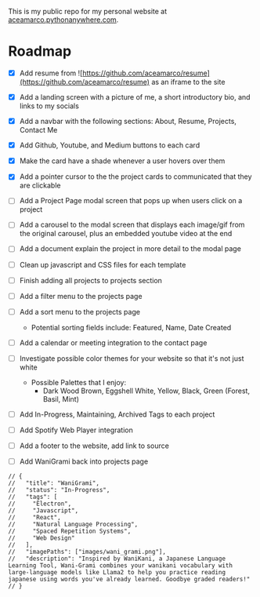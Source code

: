 This is my public repo for my personal website at [aceamarco.pythonanywhere.com](http://aceamarco.pythonanywhere.com/).

# Roadmap

- [x] Add resume from ![https://github.com/aceamarco/resume](https://github.com/aceamarco/resume) as an iframe to the site

- [x] Add a landing screen with a picture of me, a short introductory bio, and links to my socials

- [x] Add a navbar with the following sections: About, Resume, Projects, Contact Me

- [x] Add Github, Youtube, and Medium buttons to each card

- [x] Make the card have a shade whenever a user hovers over them

- [x] Add a pointer cursor to the the project cards to communicated that they are clickable

- [ ] Add a Project Page modal screen that pops up when users click on a project

- [ ] Add a carousel to the modal screen that displays each image/gif from the original carousel, plus an embedded youtube video at the end

- [ ] Add a document explain the project in more detail to the modal page

- [ ] Clean up javascript and CSS files for each template

- [ ] Finish adding all projects to projects section

- [ ] Add a filter menu to the projects page

- [ ] Add a sort menu to the projects page

  - Potential sorting fields include: Featured, Name, Date Created

- [ ] Add a calendar or meeting integration to the contact page

- [ ] Investigate possible color themes for your website so that it's not just white

  - Possible Palettes that I enjoy:
    - Dark Wood Brown, Eggshell White, Yellow, Black, Green (Forest, Basil, Mint)

- [ ] Add In-Progress, Maintaining, Archived Tags to each project

- [ ] Add Spotify Web Player integration

- [ ] Add a footer to the website, add link to source

- [ ] Add WaniGrami back into projects page

```
// {
//   "title": "WaniGrami",
//   "status": "In-Progress",
//   "tags": [
//     "Electron",
//     "Javascript",
//     "React",
//     "Natural Language Processing",
//     "Spaced Repetition Systems",
//     "Web Design"
//   ],
//   "imagePaths": ["images/wani_grami.png"],
//   "description": "Inspired by WaniKani, a Japanese Language Learning Tool, Wani-Grami combines your wanikani vocabulary with large-language models like Llama2 to help you practice reading japanese using words you've already learned. Goodbye graded readers!"
// }
```
